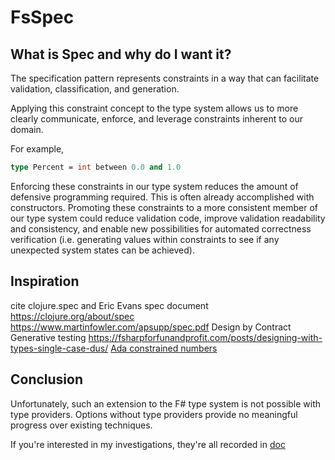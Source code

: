 # FsSpec

## What is Spec and why do I want it?

The specification pattern represents constraints in a way that can facilitate validation, classification, and generation.

Applying this constraint concept to the type system allows us to more clearly communicate, enforce, and leverage constraints inherent to our domain.

For example,
```fs
type Percent = int between 0.0 and 1.0
```

Enforcing these constraints in our type system reduces the amount of defensive programming required. This is often already accomplished with constructors.
Promoting these constraints to a more consistent member of our type system could reduce validation code, improve validation readability and consistency, and enable
new possibilities for automated correctness verification (i.e. generating values within constraints to see if any unexpected system states can be achieved).

## Inspiration
cite clojure.spec and Eric Evans spec document
https://clojure.org/about/spec
https://www.martinfowler.com/apsupp/spec.pdf
Design by Contract
Generative testing 
https://fsharpforfunandprofit.com/posts/designing-with-types-single-case-dus/
[Ada constrained numbers](https://en.wikipedia.org/wiki/Ada_(programming_language)#Data_types)

## Conclusion

Unfortunately, such an extension to the F# type system is not possible with type providers. Options without type providers provide no meaningful progress over existing techniques.

If you're interested in my investigations, they're all recorded in [doc](./doc/)